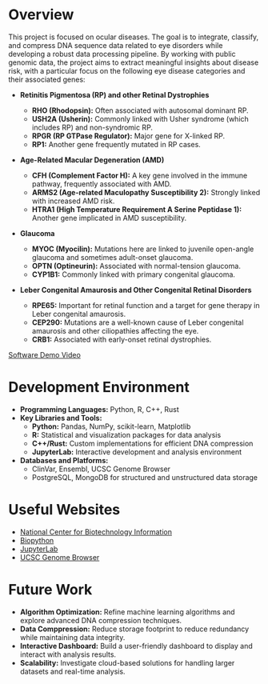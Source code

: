 # Overview

This project is focused on ocular diseases. The goal is to integrate, classify, and compress DNA sequence data related to eye disorders while developing a robust data processing pipeline. By working with public genomic data, the project aims to extract meaningful insights about disease risk, with a particular focus on the following eye disease categories and their associated genes:

- **Retinitis Pigmentosa (RP) and other Retinal Dystrophies**
  - **RHO (Rhodopsin):** Often associated with autosomal dominant RP.
  - **USH2A (Usherin):** Commonly linked with Usher syndrome (which includes RP) and non-syndromic RP.
  - **RPGR (RP GTPase Regulator):** Major gene for X-linked RP.
  - **RP1:** Another gene frequently mutated in RP cases.

- **Age-Related Macular Degeneration (AMD)**
  - **CFH (Complement Factor H):** A key gene involved in the immune pathway, frequently associated with AMD.
  - **ARMS2 (Age-related Maculopathy Susceptibility 2):** Strongly linked with increased AMD risk.
  - **HTRA1 (High Temperature Requirement A Serine Peptidase 1):** Another gene implicated in AMD susceptibility.

- **Glaucoma**
  - **MYOC (Myocilin):** Mutations here are linked to juvenile open-angle glaucoma and sometimes adult-onset glaucoma.
  - **OPTN (Optineurin):** Associated with normal-tension glaucoma.
  - **CYP1B1:** Commonly linked with primary congenital glaucoma.

- **Leber Congenital Amaurosis and Other Congenital Retinal Disorders**
  - **RPE65:** Important for retinal function and a target for gene therapy in Leber congenital amaurosis.
  - **CEP290:** Mutations are a well-known cause of Leber congenital amaurosis and other ciliopathies affecting the eye.
  - **CRB1:** Associated with early-onset retinal dystrophies.

[Software Demo Video](https://youtu.be/SeiyMQ18j9A)

# Development Environment

- **Programming Languages:** Python, R, C++, Rust
- **Key Libraries and Tools:**
  - **Python:** Pandas, NumPy, scikit-learn, Matplotlib
  - **R:** Statistical and visualization packages for data analysis
  - **C++/Rust:** Custom implementations for efficient DNA compression
  - **JupyterLab:** Interactive development and analysis environment
- **Databases and Platforms:**
  - ClinVar, Ensembl, UCSC Genome Browser
  - PostgreSQL, MongoDB for structured and unstructured data storage

# Useful Websites

- [ National Center for Biotechnology Information](https://www.ncbi.nlm.nih.gov/)
- [Biopython](https://biopython.org/)
- [JupyterLab](https://jupyter.org/)
- [UCSC Genome Browser](https://genome.ucsc.edu/)

# Future Work

- **Algorithm Optimization:** Refine machine learning algorithms and explore advanced DNA compression techniques.
- **Data Comppression:** Reduce storage footprint to reduce redundancy while maintaining data integrity. 
- **Interactive Dashboard:** Build a user-friendly dashboard to display and interact with analysis results.
- **Scalability:** Investigate cloud-based solutions for handling larger datasets and real-time analysis.
